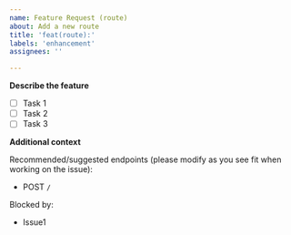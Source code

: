 ```yaml
---
name: Feature Request (route)
about: Add a new route
title: 'feat(route):'
labels: 'enhancement'
assignees: ''

---
```


**Describe the feature**
- [ ] Task 1
- [ ] Task 2
- [ ] Task 3

**Additional context**

Recommended/suggested endpoints (please modify as you see fit when working on the issue):
- POST `/`

Blocked by:
- Issue1


